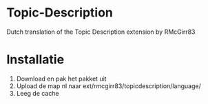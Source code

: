 # Topic-Description
Dutch translation of the Topic Description extension by RMcGirr83

Installatie
===========

1. Download en pak het pakket uit
2. Upload de map nl naar ext/rmcgirr83/topicdescription/language/
3. Leeg de cache
